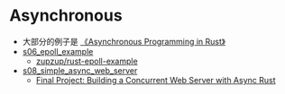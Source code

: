# Asynchronous

* 大部分的例子是 [《Asynchronous Programming in Rust》](https://rust-lang.github.io/async-book/01_getting_started/01_chapter.html)
* [s06_epoll_example](./examples/s06_epoll_example.rs)
  * [zupzup/rust-epoll-example](https://github.com/zupzup/rust-epoll-example)
* [s08_simple_async_web_server](./examples/s08_simple_async_web_server.rs)
  * [Final Project: Building a Concurrent Web Server with Async Rust](https://rust-lang.github.io/async-book/09_example/00_intro.html)
